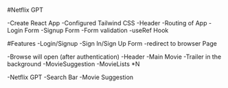 #Netflix GPT

-Create React App
-Configured Tailwind CSS
-Header
-Routing of App
-Login Form
-Signup Form
-Form validation
-useRef Hook


#Features
-Login/Signup
   -Sign In/Sign Up Form
   -redirect to browser Page
   
-Browse will open (after authentication)
     -Header
     -Main Movie
         -Trailer in the background
         -MovieSuggestion
           -MovieLists *N

-Netflix GPT
    -Search Bar
    -Movie Suggestion